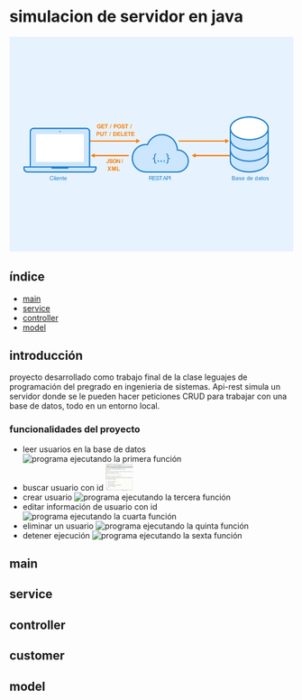 # simulacion de servidor en java 
![image2](API-Rest.png)

## índice
* [main](#main)
* [service](#service)
* [controller](#controller)
* [model](#model)

## introducción
proyecto desarrollado como trabajo final de la clase leguajes de programación del pregrado en ingenieria de sistemas. Api-rest simula un servidor donde se le pueden hacer peticiones CRUD para trabajar con una base de datos, todo en un entorno local.

### funcionalidades del proyecto
* leer usuarios en la base de datos <img src="verUsuarios2.gif" alt="programa ejecutando la primera función" style="width:48px;height:48px;">
* buscar usuario con id <img src="Api-rest/función2.gif" alt="programa ejecutando la segunda función" style="width:48px;height:48px;">
* crear usuario <img src="función3.gif" alt="programa ejecutando la tercera función" style="width:48px;height:48px;">
* editar información de usuario con id <img src="función4.gif" alt="programa ejecutando la cuarta función" style="width:48px;height:48px;">
* eliminar un usuario <img src="función5.gif" alt="programa ejecutando la quinta función" style="width:48px;height:48px;">
* detener ejecución <img src="función6.gif" alt="programa ejecutando la sexta función" style="width:48px;height:48px;">

## main

## service

## controller

## customer

## model

